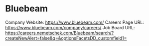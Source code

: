 # Bluebeam

Company Website: https://www.bluebeam.com/
Careers Page URL: https://www.bluebeam.com/company/careers/
Job Board URL: https://careers.nemetschek.com/Bluebeam/search/?createNewAlert=false&q=&optionsFacetsDD_customfield1=